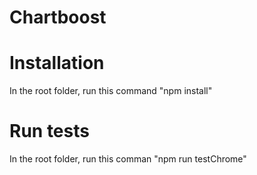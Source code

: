 # Chartboost
# Installation
In the root folder, run this command "npm install"
# Run tests
In the root folder, run this comman "npm run testChrome"
